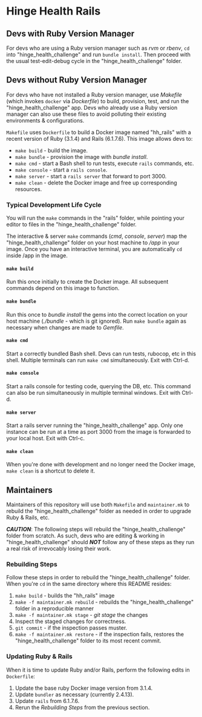 # Hinge Health Rails #


## Devs with Ruby Version Manager ##

For devs who are using a Ruby version manager such as _rvm_ or _rbenv_, `cd` into "hinge_health_challenge" and run `bundle install`. Then proceed with the usual test-edit-debug cycle in the "hinge_health_challenge" folder.


## Devs without Ruby Version Manager ##

For devs who have not installed a Ruby version manager, use _Makefile_ (which invokes `docker` via _Dockerfile_) to build, provision, test, and run the "hinge_health_challenge" app. Devs who already use a Ruby version manager can also use these files to avoid polluting their existing environments & configurations.

`Makefile` uses `Dockerfile` to build a Docker image named "hh_rails" with a recent version of Ruby (3.1.4) and Rails (6.1.7.6). This image allows devs to:

* `make build` - build the image.
* `make bundle` - provision the image with _bundle install_.
* `make cmd` - start a Bash shell to run tests, execute `rails` commands, etc.
* `make console` - start a `rails console`.
* `make server` - start a `rails server` that forward to port 3000.
* `make clean` - delete the Docker image and free up corresponding resources.

### Typical Development Life Cycle ###

You will run the `make` commands in the "rails" folder, while pointing your editor to files in the "hinge_health_challenge" folder.

The interactive & server `make` commands (_cmd_, _console_, _server_) map the "hinge_health_challenge" folder on your host machine to _/app_ in your image. Once you have an interactive terminal, you are automatically `cd` inside /app in the image.

#### `make build`
Run this once initially to create the Docker image. All subsequent commands depend on this image to function.

#### `make bundle`
Run this once to _bundle install_ the gems into the correct location on your host machine (_./bundle_ - which is git ignored). Run `make bundle` again as necessary when changes are made to _Gemfile_.

#### `make cmd`
Start a correctly bundled Bash shell. Devs can run tests, rubocop, etc in this shell. Multiple terminals can run `make cmd` simultaneously. Exit with Ctrl-d.

#### `make console`
Start a rails console for testing code, querying the DB, etc. This command can also be run simultaneously in multiple terminal windows. Exit with Ctrl-d.

#### `make server`
Start a rails server running the "hinge_health_challenge" app. Only one instance can be run at a time as port 3000 from the image is forwarded to your local host. Exit with Ctrl-c.

#### `make clean`
When you're done with development and no longer need the Docker image, `make clean` is a shortcut to delete it.


## Maintainers ##

Maintainers of this repository will use both `Makefile` and `maintainer.mk` to rebuild the "hinge_health_challenge" folder as needed in order to upgrade Ruby & Rails, etc.

_**CAUTION**_: The following steps will rebuild the "hinge_health_challenge" folder from scratch. As such, devs who are editing & working in "hinge_health_challenge" should _**NOT**_ follow any of these steps as they run a real risk of irrevocably losing their work.

### Rebuilding Steps ###

Follow these steps in order to rebuild the "hinge_health_challenge" folder. When you're `cd` in the same directory where this README resides:
1. `make build` - builds the "hh_rails" image
2. `make -f maintainer.mk rebuild` - rebuilds the "hinge_health_challenge" folder in a reproducible manner
3. `make -f maintainer.mk stage` - _git stage_ the changes
4. Inspect the staged changes for correctness.
5. `git commit` - if the inspection passes muster.
6. `make -f maintainer.mk restore` - if the inspection fails, restores the "hinge_health_challenge" folder to its most recent commit.

### Updating Ruby & Rails ###

When it is time to update Ruby and/or Rails, perform the following edits in `Dockerfile`:

1. Update the base ruby Docker image version from 3.1.4.
2. Update `bundler` as necessary (currently 2.4.13).
3. Update `rails` from 6.1.7.6.
4. Rerun the _Rebuilding Steps_ from the previous section.
